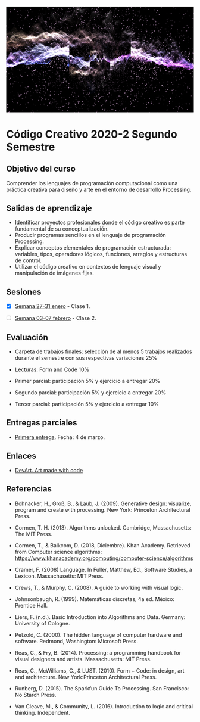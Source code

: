 
![portada](https://github.com/EmilioOcelotl/centro2020-II-3/blob/master/img/noche01.png)

# Código Creativo 2020-2 Segundo Semestre

## Objetivo del curso 

Comprender los lenguajes de programación computacional como una práctica creativa para diseño y arte en el entorno de desarrollo Processing.

## Salidas de aprendizaje

- Identificar proyectos profesionales donde el código creativo es parte fundamental
de su conceptualización.
- Producir programas sencillos en el lenguaje de programación Processing.
- Explicar conceptos elementales de programación estructurada: variables, tipos, operadores lógicos,
funciones, arreglos y estructuras de control.
- Utilizar el código creativo en contextos de lenguaje visual y manipulación de imágenes fijas.

## Sesiones

- [x] [Semana 27-31 enero](https://github.com/EmilioOcelotl/centro2020-II-2/tree/master/centro2_200127/README.md) - Clase 1.

- [ ] [Semana 03-07 febrero](https://github.com/EmilioOcelotl/centro2020-II-2/tree/master/centro2_200203/README.md) - Clase 2.

## Evaluación 

- Carpeta de trabajos finales: selección de al menos 5 trabajos realizados durante el semestre con sus respectivas variaciones 25%

- Lecturas: Form and Code 10%

- Primer parcial: participación 5% y ejercicio a entregar 20%

- Segundo parcial: participación 5% y ejercicio a entregar 20%

- Tercer parcial: participación 5% y ejercicio a entregar 10%

## Entregas parciales

- [Primera entrega](https://github.com/EmilioOcelotl/centro2020-II-2/tree/master/primeraEntrega/README.md). Fecha: 4 de marzo.

## Enlaces

- [DevArt. Art made with code](https://devart.withgoogle.com/)

## Referencias 

- Bohnacker, H., Groß, B., & Laub, J. (2009). Generative design: visualize, program and create with processing. New York: Princeton Architectural Press.

- Cormen, T. H. (2013). Algorithms unlocked. Cambridge, Massachusetts: The MIT Press.

- Cormen, T., & Balkcom, D. (2018, Diciembre). Khan Academy. Retrieved from Computer science algorithms: https://www.khanacademy.org/computing/computer-science/algorithms

- Cramer, F. (2008) Language. In Fuller, Matthew, Ed., Software Studies, a Lexicon. Massachusetts: MIT Press. 

- Crews, T., & Murphy, C. (2008). A guide to working with visual logic.

- Johnsonbaugh, R. (1999). Matemáticas discretas, 4a ed. México: Prentice Hall.

- Liers, F. (n.d.). Basic Introduction into Algorithms and Data. Germany: University of Cologne.

- Petzold, C. (2000). The hidden language of computer hardware and software. Redmond, Washington: Microsoft Press.

- Reas, C., & Fry, B. (2014). Processing: a programming handbook for visual designers and artists. Massachusetts: MIT Press.

- Reas, C., McWilliams, C., & LUST. (2010). Form + Code: in design, art and architecture. New York:Princeton Architectural Press.

- Runberg, D. (2015). The Sparkfun Guide To Processing. San Francisco: No Starch Press. 

- Van Cleave, M., & Community, L. (2016). Introduction to logic and critical thinking. Independent.

